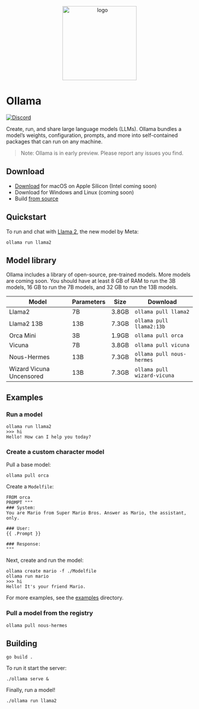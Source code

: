 <div align="center">
  <picture>
    <source media="(prefers-color-scheme: dark)" height="200px" srcset="https://github.com/jmorganca/ollama/assets/3325447/318048d2-b2dd-459c-925a-ac8449d5f02c">
    <img alt="logo" height="200px" src="https://github.com/jmorganca/ollama/assets/3325447/c7d6e15f-7f4d-4776-b568-c084afa297c2">
  </picture>
</div>

# Ollama

[![Discord](https://dcbadge.vercel.app/api/server/ollama?style=flat&compact=true)](https://discord.gg/ollama)

Create, run, and share large language models (LLMs). Ollama bundles a model’s weights, configuration, prompts, and more into self-contained packages that can run on any machine.

> Note: Ollama is in early preview. Please report any issues you find.

## Download

- [Download](https://ollama.ai/download) for macOS on Apple Silicon (Intel coming soon)
- Download for Windows and Linux (coming soon)
- Build [from source](#building)

## Quickstart

To run and chat with [Llama 2](https://ai.meta.com/llama), the new model by Meta:

```
ollama run llama2
```

## Model library

Ollama includes a library of open-source, pre-trained models. More models are coming soon. You should have at least 8 GB of RAM to run the 3B models, 16 GB to run the 7B models, and 32 GB to run the 13B models.

| Model                    | Parameters | Size  | Download                    |
| ------------------------ | ---------- | ----- | --------------------------- |
| Llama2                   | 7B         | 3.8GB | `ollama pull llama2`        |
| Llama2 13B               | 13B        | 7.3GB | `ollama pull llama2:13b`    |
| Orca Mini                | 3B         | 1.9GB | `ollama pull orca`          |
| Vicuna                   | 7B         | 3.8GB | `ollama pull vicuna`        |
| Nous-Hermes              | 13B        | 7.3GB | `ollama pull nous-hermes`   |
| Wizard Vicuna Uncensored | 13B        | 7.3GB | `ollama pull wizard-vicuna` |

## Examples

### Run a model

```
ollama run llama2
>>> hi
Hello! How can I help you today?
```

### Create a custom character model

Pull a base model:

```
ollama pull orca
```

Create a `Modelfile`:

```
FROM orca
PROMPT """
### System:
You are Mario from Super Mario Bros. Answer as Mario, the assistant, only.

### User:
{{ .Prompt }}

### Response:
"""
```

Next, create and run the model:

```
ollama create mario -f ./Modelfile
ollama run mario
>>> hi
Hello! It's your friend Mario.
```

For more examples, see the [examples](./examples) directory.

### Pull a model from the registry

```
ollama pull nous-hermes
```

## Building

```
go build .
```

To run it start the server:

```
./ollama serve &
```

Finally, run a model!

```
./ollama run llama2
```
